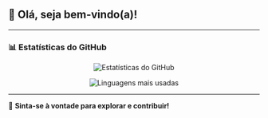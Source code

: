 ## 👋 Olá, seja bem-vindo(a)!

---

### 📊 Estatísticas do GitHub  

<div align="center">

![Estatísticas do GitHub](https://github-readme-stats.vercel.app/api?username=juancoutinhoflooxmongagua&show_icons=true&title_color=FF5722&icon_color=FF5722&text_color=FFFFFF&bg_color=FF9800)  

![Linguagens mais usadas](https://github-readme-stats.vercel.app/api/top-langs/?username=juancoutinhoflooxmongagua&layout=compact&title_color=FF5722&text_color=FFFFFF&bg_color=FF9800)

</div>

---

🌟 **Sinta-se à vontade para explorar e contribuir!**

